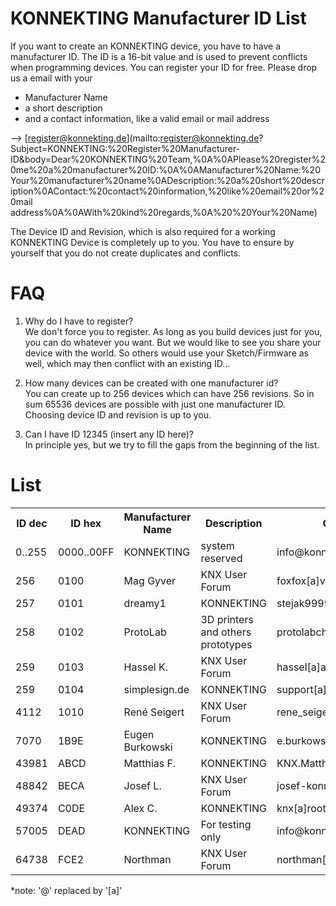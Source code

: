# KONNEKTING Manufacturer ID List

If you want to create an KONNEKTING device, you have to have a manufacturer ID. The ID is a 16-bit value and is used to prevent conflicts when programming devices.
You can register your ID for free. Please drop us a email with your 
* Manufacturer Name
* a short description
* and a contact information, like a valid email or mail address

--&gt; [register@konnekting.de](mailto:register@konnekting.de?Subject=KONNEKTING:%20Register%20Manufacturer-ID&body=Dear%20KONNEKTING%20Team,%0A%0APlease%20register%20me%20a%20manufacturer%20ID:%0A%0AManufacturer%20Name:%20Your%20manufacturer%20name%0ADescription:%20a%20short%20description%0AContact:%20contact%20information,%20like%20email%20or%20mail address%0A%0AWith%20kind%20regards,%0A%20%20Your%20Name)

The Device ID and Revision, which is also required for a working KONNEKTING Device is completely up to you. You have to ensure by yourself that you do not create duplicates and conflicts.

# FAQ

1. Why do I have to register?  
We don't force you to register. As long as you build devices just for you, you can do whatever you want. But we would like to see you share your device with the world. So others would use your Sketch/Firmware as well, which may then conflict with an existing ID...

2. How many devices can be created with one manufacturer id?  
You can create up to 256 devices which can have 256 revisions. So in sum 65536 devices are possible with just one manufacturer ID. Choosing device ID and revision is up to you.

3. Can I have ID 12345 (insert any ID here)?  
In principle yes, but we try to fill the gaps from the beginning of the list. 

# List

<table>
  <tr>
    <th>ID dec</th>
    <th>ID hex</th>
    <th>Manufacturer Name</th>
    <th>Description</th>
    <th>Contact*</th>
    <th>Date</th>
  </tr>
  
  <!-- ### 0..255 ### --->
  <tr>
    <td>0..255</td>
    <td>0000..00FF</td>
    <td>KONNEKTING</td>
    <td>system reserved</td>
    <td>info@konnekting.de</td>
    <td>01.01.2016</td>
  </tr>

  <!-- ### 256 ### --->
  <tr>
    <td>256</td>
    <td>0100</td>
    <td>Mag Gyver</td>
    <td>KNX User Forum</td>
    <td>foxfox[a]versanet.de</td>
    <td>01.01.2016</td>
  </tr>
  
  <!-- ### 257 ### --->
  <tr>
    <td>257</td>
    <td>0101</td>
    <td>dreamy1</td>
    <td>KONNEKTING</td>
    <td>stejak9999[a]gmail.com</td>
    <td>28.02.2015</td>
  </tr>  
  
  <!-- ### 258 ### --->
  <tr>
    <td>258</td>
    <td>0102</td>
    <td>ProtoLab</td>
    <td>3D printers and others prototypes</td>
    <td>protolabch[a]gmail.com</td>
    <td>25.08.2016</td>
  </tr>  
  
  <!-- ### 259 ### --->
  <tr>
    <td>259</td>
    <td>0103</td>
    <td>Hassel K.</td>
    <td>KNX User Forum</td>
    <td>hassel[a]audiocommand.de</td>
    <td>16.09.2016</td>
  </tr>    
  
  <!-- ### 260 ### --->
  <tr>
    <td>259</td>
    <td>0104</td>
    <td>simplesign.de</td>
    <td>KONNEKTING</td>
    <td>support[a]simplesign.de</td>
    <td>16.09.2016</td>
  </tr>    
  
  <!-- ### 4112 ### --->
  <tr>
    <td>4112</td>
    <td>1010</td>
    <td>René Seigert</td>
    <td>KNX User Forum</td>
    <td>rene_seigert[a]me.com</td>
    <td>12.10.2016</td>
  </tr>    
  
  <!-- ### 7070 ### --->
  <tr>
    <td>7070</td>
    <td>1B9E</td>
    <td>Eugen Burkowski</td>
    <td>KONNEKTING</td>
    <td>e.burkowski[a]konnekting.de</td>
    <td>12.02.2016</td>
  </tr>    
  
  <!-- ### 43981 ### --->
  <tr>
    <td>43981</td>
    <td>ABCD</td>
    <td>Matthias F.</td>
    <td>KONNEKTING</td>
    <td>KNX.Matthias[a]gmx.de</td>
    <td>15.02.2016</td>
  </tr>  
  
  <!-- ### 48842 ### --->
  <tr>
    <td>48842</td>
    <td>BECA</td>
    <td>Josef L.</td>
    <td>KNX User Forum</td>
    <td>josef-konnekting[a]2lj.de</td>
    <td>26.02.2016</td>
  </tr>    

  <!-- ### 49374 ### --->
  <tr>
    <td>49374</td>
    <td>C0DE</td>
    <td>Alex C.</td>
    <td>KONNEKTING</td>
    <td>knx[a]root1.de</td>
    <td>15.02.2016</td>
  </tr>
  
  <!-- ### 57005 ### --->
  <tr>
    <td>57005</td>
    <td>DEAD</td>
    <td>KONNEKTING</td>
    <td>For testing only</td>
    <td>info@konnekting.de</td>
    <td>01.01.2016</td>
  </tr>
  
  <!-- ### 64738 ### --->
  <tr>
    <td>64738</td>
    <td>FCE2</td>
    <td>Northman</td>
    <td>KNX User Forum</td>
    <td>northman[a]gmx.de</td>
    <td>25.04.2016</td>
  </tr>  
  
</table>

*note: '@' replaced by '[a]'
